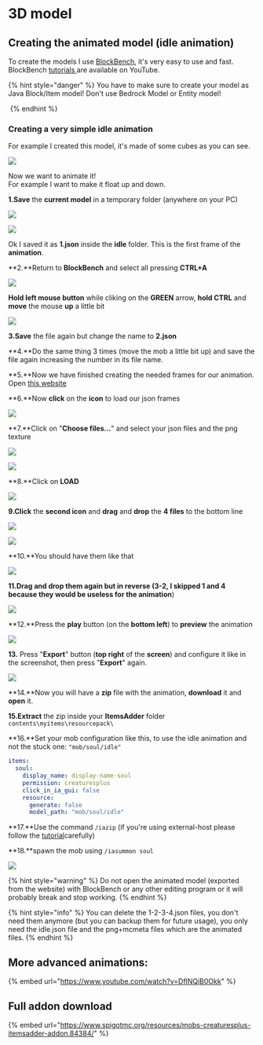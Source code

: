 # 3D model

## Creating the animated model (idle animation)

To create the models I use [BlockBench](https://blockbench.net/), it's very easy to use and fast.\
BlockBench [tutorials ](https://www.youtube.com/results?search\_query=blockbench+tutorial)are available on YouTube.

{% hint style="danger" %}
You have to make sure to create your model as Java Block/Item model! Don't use Bedrock Model or Entity model!

<img src="../../../../../.gitbook/assets/immagine (89) (18).png" alt="" data-size="original">
{% endhint %}

### Creating a very simple idle animation

For example I created this model, it's made of some cubes as you can see.

![](<../../../../../.gitbook/assets/immagine (32).png>)

Now we want to animate it!\
For example I want to make it float up and down.

**1.Save** the **current model** in a temporary folder (anywhere on your PC)

![](<../../../../../.gitbook/assets/immagine (85).png>)

![](<../../../../../.gitbook/assets/immagine (18).png>)

Ok I saved it as **1.json** inside the **idle** folder. This is the first frame of the **animation**.

\*\*2.\*\*Return to **BlockBench** and select all pressing **CTRL+A**

![](<../../../../../.gitbook/assets/immagine (78).png>)

**Hold left mouse button** while cliking on the **GREEN** arrow, **hold CTRL** and **move** the mouse **up** a little bit

![](<../../../../../.gitbook/assets/immagine (62).png>)

**3.Save** the file again but change the name to **2.json**

\*\*4.\*\*Do the same thing 3 times (move the mob a little bit up) and save the file again increasing the number in its file name.

\*\*5.\*\*Now we have finished creating the needed frames for our animation. Open [this website](https://lonedev6.github.io/animated-models/)

\*\*6.\*\*Now **click** on the **icon** to load our json frames

![](<../../../../../.gitbook/assets/immagine (94).png>)

\*\*7.\*\*Click on "**Choose files...**" and select your json files and the png texture

![](<../../../../../.gitbook/assets/immagine (29).png>)

![](<../../../../../.gitbook/assets/immagine (63).png>)

\*\*8.\*\*Click on **LOAD**

![](<../../../../../.gitbook/assets/immagine (82).png>)

**9.Click** the **second icon** and **drag** and **drop** the **4 files** to the bottom line

![](<../../../../../.gitbook/assets/immagine (59).png>)

![](<../../../../../.gitbook/assets/immagine (1).png>)

\*\*10.\*\*You should have them like that

![](<../../../../../.gitbook/assets/immagine (84).png>)

**11.Drag and drop them again but in reverse (3-2, I skipped 1 and 4 because they would be useless for the animation**)

![](<../../../../../.gitbook/assets/immagine (100).png>)

\*\*12.\*\*Press the **play** button (on the **bottom left**) to **preview** the animation

![](https://i.imgur.com/zslbD0G.gif)

**13.** Press "**Export**" button (**top right** of the **screen**) and configure it like in the screenshot, then press "**Export**" again.

![](<../../../../../.gitbook/assets/immagine (42).png>)

\*\*14.\*\*Now you will have a **zip** file with the animation, **download** it and **open** it.

**15.Extract** the zip inside your **ItemsAdder** folder `contents\myitems\resourcepack\`

\*\*16.\*\*Set your mob configuration like this, to use the idle animation and not the stuck one: `"mob/soul/idle"`

```yaml
items:
  soul:
    display_name: display-name-soul
    permission: creaturesplus
    click_in_ia_gui: false
    resource:
      generate: false
      model_path: "mob/soul/idle"
```

\*\*17.\*\*Use the command `/iazip` (if you're using external-host please follow the [tutorial](../../../../resourcepack-hosting/)carefully)

\*\*18.\*\*spawn the mob using `/iasummon soul`

![](https://i.imgur.com/1tljgbv.gif)

{% hint style="warning" %}
Do not open the animated model (exported from the website) with BlockBench or any other editing program or it will probably break and stop working.
{% endhint %}

{% hint style="info" %}
You can delete the 1-2-3-4.json files, you don't need them anymore (but you can backup them for future usage), you only need the idle.json file and the png+mcmeta files which are the animated files.
{% endhint %}

## More advanced animations:

{% embed url="https://www.youtube.com/watch?v=DflNQjB0Okk" %}

## Full addon download

{% embed url="https://www.spigotmc.org/resources/mobs-creaturesplus-itemsadder-addon.84384/" %}
